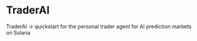 # TraderAI
TraderAI -> quickstart for the personal trader agent for AI prediction markets on Solana
